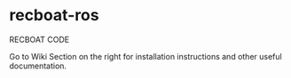 # recboat-ros
RECBOAT CODE

Go to Wiki Section on the right for installation instructions and other useful documentation.
